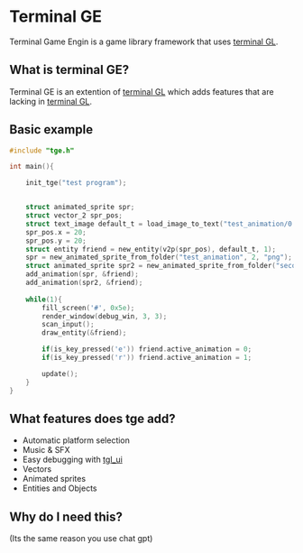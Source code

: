 # Terminal GE
Terminal Game Engin is a game library framework that uses [terminal GL](https://github.com/KBOX1234/terminal_gl).

## What is terminal GE?
Terminal GE is an extention of [terminal GL](https://github.com/KBOX1234/terminal_gl) which adds features that are lacking in [terminal GL](https://github.com/KBOX1234/terminal_gl).

## Basic example
```c
#include "tge.h"

int main(){

    init_tge("test program");


    struct animated_sprite spr;
    struct vector_2 spr_pos;
    struct text_image default_t = load_image_to_text("test_animation/0.png", ' ');
    spr_pos.x = 20;
    spr_pos.y = 20;
    struct entity friend = new_entity(v2p(spr_pos), default_t, 1);
    spr = new_animated_sprite_from_folder("test_animation", 2, "png");
    struct animated_sprite spr2 = new_animated_sprite_from_folder("second_animation", 2, "png");
    add_animation(spr, &friend);
    add_animation(spr2, &friend);
    
    while(1){
        fill_screen('#', 0x5e);
        render_window(debug_win, 3, 3);
        scan_input();
        draw_entity(&friend);

        if(is_key_pressed('e')) friend.active_animation = 0;
        if(is_key_pressed('r')) friend.active_animation = 1;

        update();
    }
}
```
## What features does tge add?

- Automatic platform selection
- Music & SFX
- Easy debugging with [tgl_ui](https://github.com/KBOX1234/tgl_gui)
- Vectors
- Animated sprites
- Entities and Objects

## Why do I need this?
(Its the same reason you use chat gpt)
